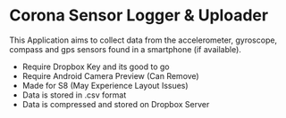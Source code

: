 # Corona Sensor Logger & Uploader

This Application aims to collect data from the accelerometer, gyroscope, compass and gps sensors found in a smartphone (if available).

* Require Dropbox Key and its good to go
* Require Android Camera Preview (Can Remove)
* Made for S8 (May Experience Layout Issues)
* Data is stored in .csv format
* Data is compressed and stored on Dropbox Server